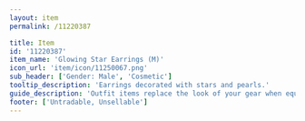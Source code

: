 ```yaml
---
layout: item
permalink: /11220387

title: Item
id: '11220387'
item_name: 'Glowing Star Earrings (M)'
icon_url: 'item/icon/11250067.png'
sub_header: ['Gender: Male', 'Cosmetic']
tooltip_description: 'Earrings decorated with stars and pearls.'
guide_description: 'Outfit items replace the look of your gear when equipped.'
footer: ['Untradable, Unsellable']
---
```

